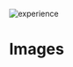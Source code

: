 ![experience](https://github.com/user-attachments/assets/b006dff7-70da-4789-93a1-978c6762b64f)

# Images
